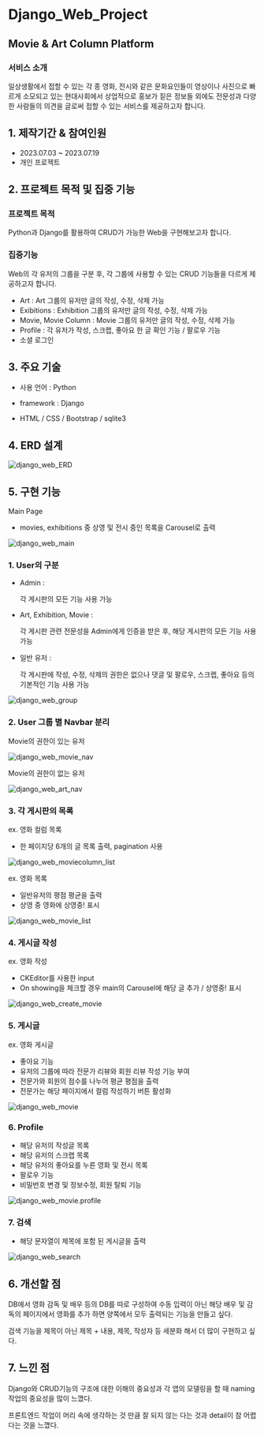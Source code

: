 # Django_Web_Project

## Movie & Art Column Platform

### 서비스 소개 

일상생활에서 접할 수 있는 각 종 영화, 전시와 같은 문화요인들이 영상이나 사진으로 빠르게 소모되고 있는 현대사회에서 상업적으로 홍보가 짙은 정보들 외에도 전문성과 다양한 사람들의 의견을 글로써 접할 수 있는 서비스를 제공하고자 합니다.  


## 1. 제작기간 & 참여인원
- 2023.07.03 ~ 2023.07.19
- 개인 프로젝트

## 2. 프로젝트 목적 및 집중 기능
  
### 프로젝트 목적

Python과 Django를 활용하여 CRUD가 가능한 Web을 구현해보고자 합니다.

### 집중기능

Web의 각 유저의 그룹을 구분 후, 각 그룹에 사용할 수 있는 CRUD 기능들을 다르게 제공하고자 합니다. 
- Art : Art 그룹의 유저만 글의 작성, 수정, 삭제 가능
- Exibitions : Exhibition 그룹의 유저만 글의 작성, 수정, 삭제 가능
- Movie, Movie Column : Movie 그룹의 유저만 글의 작성, 수정, 삭제 가능
- Profile : 각 유저가 작성, 스크랩, 좋아요 한 글 확인 기능 / 팔로우 기능
- 소셜 로그인

## 3. 주요 기술

- 사용 언어 : Python

- framework : Django

- HTML / CSS / Bootstrap / sqlite3

## 4. ERD 설계

![django_web_ERD](./image/erd.png) 

## 5. 구현 기능

Main Page

- movies, exhibitions 중 상영 및 전시 중인 목록을 Carousel로 출력

![django_web_main](./image/Django_web_main.png)

### 1. User의 구분
- Admin :
  
   각 게시판의 모든 기능 사용 가능

- Art, Exhibition, Movie : 
  
  각 게시판 관련 전문성을 Admin에게 인증을 받은 후, 해당 게시판의 모든 기능 사용 가능

- 일반 유저 : 
  
  각 게시판에 작성, 수정, 삭제의 권한은 없으나 댓글 및 팔로우, 스크랩, 좋아요 등의 기본적인 기능 사용 가능

![django_web_group](./image/group.png)

### 2. User 그룹 별 Navbar 분리


Movie의 권한이 있는 유저

![django_web_movie_nav](./image/movie_nav.png) 

Movie의 권한이 없는 유저

![django_web_art_nav](./image/art_nav.png)

### 3. 각 게시판의 목록

ex. 영화 컬럼 목록

- 한 페이지당 6개의 글 목록 출력, pagination 사용
  
![django_web_moviecolumn_list](./image/Movie_list.png)

ex. 영화 목록

- 일반유저의 평점 평균을 출력
- 상영 중 영화에 상영중! 표시

![django_web_movie_list](./image/movie_list2.png)

### 4. 게시글 작성

ex. 영화 작성

- CKEditor를 사용한 input
- On showing을 체크할 경우 main의 Carousel에 해당 글 추가 / 상영중! 표시

![django_web_create_movie](./image/create_movie.png)


### 5. 게시글

ex. 영화 게시글

- 좋아요 기능 
- 유저의 그룹에 따라 전문가 리뷰와 회원 리뷰 작성 기능 부여
- 전문가와 회원의 점수를 나누어 평균 평점을 출력
- 전문가는 해당 페이지에서 컬럼 작성하기 버튼 활성화
  
![django_web_movie](./image/movie.png)

### 6. Profile
- 해당 유저의 작성글 목록
- 해당 유저의 스크랩 목록
- 해당 유저의 좋아요를 누른 영화 및 전시 목록
- 팔로우 기능
- 비밀번호 변경 및 정보수정, 회원 탈퇴 기능
  
![django_web_movie.profile](./image/movie_profile.png)

### 7. 검색
- 해당 문자열이 제목에 포함 된 게시글을 출력
  
![django_web_search](./image/search.png)


## 6. 개선할 점

DB에서 영화 감독 및 배우 등의 DB를 따로 구성하여 수동 입력이 아닌 해당 배우 및 감독의 페이지에서 영화를 추가 하면 양쪽에서 모두 출력되는 기능을 만들고 싶다.

검색 기능을 제목이 아닌 제목 + 내용, 제목, 작성자 등 세분화 해서 더 많이 구현하고 싶다. 

## 7. 느낀 점

Django와 CRUD기능의 구조에 대한 이해의 중요성과 각 앱의 모델링을 할 때  naming 작업의 중요성을 많이 느꼈다.

프론트엔드 작업이 머리 속에 생각하는 것 만큼 잘 되지 않는 다는 것과 detail이 참 어렵다는 것을 느꼈다. 